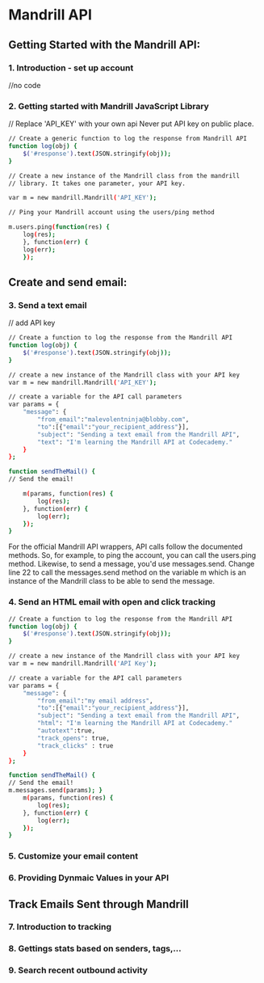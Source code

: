 # Mandrill API

## Getting Started with the Mandrill API:

### 1. Introduction - set up account
//no code

### 2. Getting started with Mandrill JavaScript Library
// Replace 'API_KEY' with your own api
Never put API key on public place. 

```sh
// Create a generic function to log the response from Mandrill API
function log(obj) {
    $('#response').text(JSON.stringify(obj));
}

// Create a new instance of the Mandrill class from the mandrill
// library. It takes one parameter, your API key.

var m = new mandrill.Mandrill('API_KEY');

// Ping your Mandrill account using the users/ping method

m.users.ping(function(res) {
    log(res);
    }, function(err) {
    log(err);
    });
```
## Create and send email:

### 3.  Send a text email

// add API key 
```sh
// Create a function to log the response from the Mandrill API
function log(obj) {
    $('#response').text(JSON.stringify(obj));
}

// create a new instance of the Mandrill class with your API key
var m = new mandrill.Mandrill('API_KEY');

// create a variable for the API call parameters
var params = {
    "message": {
        "from_email":"malevolentninja@blobby.com",
        "to":[{"email":"your_recipient_address"}],
        "subject": "Sending a text email from the Mandrill API",
        "text": "I'm learning the Mandrill API at Codecademy."
    }
};

function sendTheMail() {
// Send the email!

    m(params, function(res) {
        log(res);
    }, function(err) {
        log(err);
    });
}
```
For the official Mandrill API wrappers, API calls follow the documented methods. 
So, for example, to ping the account, you can call the users.ping method. 
Likewise, to send a message, you'd use messages.send. 
Change line 22 to call the messages.send method on the variable m 
which is an instance of the Mandrill class to be able to send the message.

### 4. Send an HTML email with open and click tracking
```sh
// Create a function to log the response from the Mandrill API
function log(obj) {
    $('#response').text(JSON.stringify(obj));
}

// create a new instance of the Mandrill class with your API key
var m = new mandrill.Mandrill('API Key');

// create a variable for the API call parameters
var params = {
    "message": {
        "from_email":"my email address",
        "to":[{"email":"your_recipient_address"}],
        "subject": "Sending a text email from the Mandrill API",
        "html": "I'm learning the Mandrill API at Codecademy."
        "autotext":true,
        "track_opens": true,
        "track_clicks" : true
    }
};

function sendTheMail() {
// Send the email!
m.messages.send(params); }
    m(params, function(res) {
        log(res);
    }, function(err) {
        log(err);
    });
}
```
### 5. Customize your email content

### 6. Providing Dynmaic Values in your API

## Track Emails Sent through Mandrill

### 7. Introduction to tracking

### 8. Gettings stats based on senders, tags,...

### 9. Search recent outbound activity
